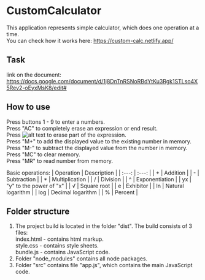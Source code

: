 # CustomCalculator

This application represents simple calculator, which does one operation at a time. \
You can check how it works here: https://custom-calc.netlify.app/

## Task

link on the document: https://docs.google.com/document/d/1j8DnTnRSNoRBdYtKu3Rgk1STLso4X5Rev2-oEyxMsK8/edit#

## How to use

Press buttons 1 - 9 to enter a numbers. \
Press "AC" to completely erase an expression or end result. \
Press ![alt text](https://img.icons8.com/ios-glyphs/12/ffffff/clear-symbol.png) to erase part of the expression. \
Press "M+" to add the displayed value to the existing number in memory. \
Press "M-" to subtract the displayed value from the number in memory. \
Press "MC" to clear memory. \
Press "MR" to read number from memory.

Basic operations:
| Operation | Description |
| :---: | :---: |
| +  | Addition |
| - | Subtraction |
| *  | Multiplication |
| / | Division |
| ^  | Exponentiation |
| yx | "y" to the power of "x" |
| √  | Square root |
| e | Exhibitor |
| ln  | Natural logarithm |
| log | Decimal logarithm |
| %  | Percent |

## Folder structure

1. The project build is located in the folder "dist". The build consists of 3 files: \
index.html - contains html markup. \
style.css - contains style sheets. \
bundle.js - contains JavaScript code. 
2. Folder "node_modules" contains all node packages. 
3. Folder "src" contains file "app.js", which contains the main JavaScript code. 